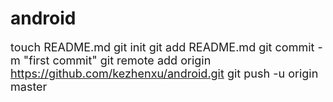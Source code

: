 # android
<span style="font-size:18px;">touch README.md git init git add README.md git commit -m "first commit" git remote add origin https://github.com/kezhenxu/android.git git push -u origin master</span>
